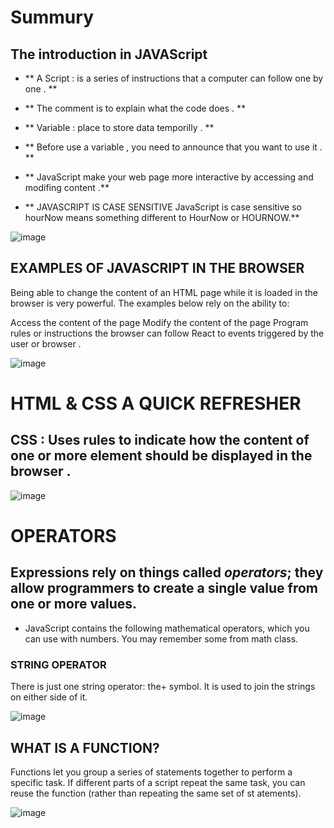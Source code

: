 
# Summury 

## The introduction in JAVAScript 


- **  A Script : is a series of instructions that a computer can follow one by one . **

* ** The comment is to explain what the code does . **

* ** Variable : place to store data temporilly . **

* ** Before use a variable , you need to announce that you want to use it . **

* ** JavaScript make your web page more interactive by accessing and modifing content .**

* ** JAVASCRIPT IS CASE SENSITIVE
JavaScript is case sensitive so hourNow means
something different to HourNow or HOURNOW.**


![image](https://encrypted-tbn0.gstatic.com/images?q=tbn:ANd9GcTtR_xYLkLJxSCnSLyamdkBVJHgD6SXglCu6g&usqp=CAU.jpg)

 

## EXAMPLES OF JAVASCRIPT IN THE BROWSER





Being able to change the content of an HTML page while it is loaded in
the browser is very powerful. The examples below rely on the ability to:

Access the content of the page
Modify the content of the page
Program rules or instructions the browser can follow
React to events triggered by the user or browser .


![image](https://encrypted-tbn0.gstatic.com/images?q=tbn:ANd9GcRWUfLffrzL_mQqcn6ahhz36GadgiUqucVpGQ&usqp=CAU.jpg)

# HTML & CSS A QUICK REFRESHER 

## CSS : Uses rules to indicate how the content of one or more element should be displayed in the browser .


![image](https://encrypted-tbn0.gstatic.com/images?q=tbn:ANd9GcTAyyiLBkeO-4VUYMuE0RPiaexIpXt66NGypA&usqp=CAU.jpg)

# OPERATORS

## Expressions rely on things called *operators*; they allow programmers to create a single value from one or more values.

* JavaScript contains the following mathematical
operators, which you can use with numbers.
You may remember some from math class.



### STRING OPERATOR
There is just one string operator: the+ symbol.
It is used to join the strings on either side of it.


![image](https://encrypted-tbn0.gstatic.com/images?q=tbn:ANd9GcR8qkp2Man_M_NsZr_KsXqTnKXLuj35q4Fq4w&usqp=CAU.jpg)



## WHAT IS A FUNCTION?
Functions let you group a series of statements together to perform a
specific task. If different parts of a script repeat the same task, you can
reuse the function (rather than repeating the same set of st atements).


![image](https://encrypted-tbn0.gstatic.com/images?q=tbn:ANd9GcSFuR49yj6MIiLK-MvNSmXZLgi02BuIEysYGA&usqp=CAU.jpg)


 









